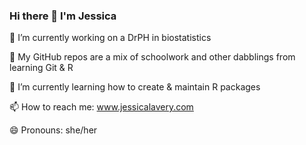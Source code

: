 ### Hi there 👋  I'm Jessica

🔭 I’m currently working on a DrPH in biostatistics 

🤔 My GitHub repos are a mix of schoolwork and other dabblings from learning Git & R  

🌱 I’m currently learning how to create & maintain R packages  

📫 How to reach me: www.jessicalavery.com  

😄 Pronouns: she/her  

<!--
**jalavery/jalavery** is a ✨ _special_ ✨ repository because its `README.md` (this file) appears on your GitHub profile.

Here are some ideas to get you started:

- 👯 I’m looking to collaborate on ...
- 🤔 I’m looking for help with ...
💬 Ask me about ...
⚡ Fun fact: 
-->
